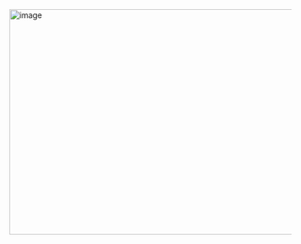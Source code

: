 <img width="647" height="402" alt="image" src="https://github.com/user-attachments/assets/d3c7a16d-348e-46bd-979b-c268cc521917" />

